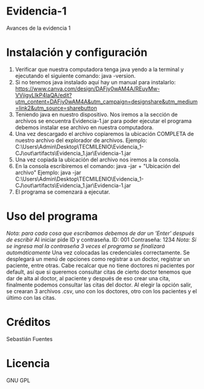 # Evidencia-1
Avances de la evidencia 1

# Instalación y configuración 
1. Verificar que nuestra computadora tenga java yendo a la terminal y ejecutando el siguiente comando: java -version.
2. Si no tenemos java instalado aquí hay un manual para instalarlo: https://www.canva.com/design/DAFjy0wAM4A/REuyMw-VVjigyLIkP4laQA/edit?utm_content=DAFjy0wAM4A&utm_campaign=designshare&utm_medium=link2&utm_source=sharebutton
3. Teniendo java en nuestro dispositivo. Nos iremos a la sección de archivos se encuentra Evidencia-1.jar 
para poder ejecutar el programa debemos instalar ese archivo en nuestra computadora.
4. Una vez descargado el archivo copiaremos la ubicación COMPLETA de nuestro archivo del explorador de archivos. 
Ejemplo: C:\Users\Admin\Desktop\TECMILENIO\Evidencia_1-CJ\out\artifacts\Evidencia_1.jar\Evidencia-1.jar
5. Una vez copiada la ubicación del archivo nos iremos a la consola.
6. En la consola escribiremos el comando: java -jar + "Ubicación del archivo"
Ejemplo: java -jar C:\Users\Admin\Desktop\TECMILENIO\Evidencia_1-CJ\out\artifacts\Evidencia_1.jar\Evidencia-1.jar
7. El programa se comenzará a ejecutar.


# Uso del programa 
*Nota: para cada cosa que escribamos debemos de dar un 'Enter' después de escribir*
Al iniciar pide ID y contraseña.
ID: 001
Contraseña: 1234
*Nota: Si se ingresa mal la contraseña 3 veces el programa se finalizará automáticamente*
Una vez colocadas las credenciales correctamente.
Se desplegará un menú de opciones como registrar a un doctor, registrar un paciente, entre otras.
Cabe recalcar que no tiene doctores ni pacientes por default, así que si queremos consultar citas de cierto doctor
tenemos que dar de alta al doctor, al paciente y después de eso crear una cita, finalmente podemos consultar las citas del doctor.
Al elegir la opción salir, se crearan 3 archivos .csv, uno con los doctores, otro con los pacientes y el último con las citas.

# Créditos

Sebastián Fuentes

# Licencia
GNU GPL
